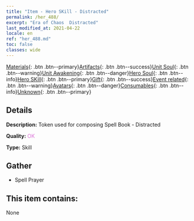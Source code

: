 ```yaml
---
title: "Item - Hero SKill - Distracted"
permalink: /her_488/
excerpt: "Era of Chaos  Distracted"
last_modified_at: 2021-04-22
locale: en
ref: "her_488.md"
toc: false
classes: wide
---
```

 [Materials](/Items/){: .btn .btn--primary}[Artifacts](/Items/Artifacts/){: .btn .btn--success}[Unit Soul](/Items/UnitSoul/){: .btn .btn--warning}[Unit Awakening](/Items/UnitAwakening/){: .btn .btn--danger}[Hero Soul](/Items/HeroSoul/){: .btn .btn--info}[Hero SKill](/Items/HeroSkill/){: .btn .btn--primary}[Gift](/Items/Gift/){: .btn .btn--success}[Event related](/Items/Events/){: .btn .btn--warning}[Avatars](/Items/Avatars/){: .btn .btn--danger}[Consumables](/Items/Consumables/){: .btn .btn--info}[Unknown](/Items/Unknown/){: .btn .btn--primary}

## Details
 **Description:** Token used for composing Spell Book - Distracted

 **Quality:** <span style="color: #DA70D6">OK</span>

 **Type:** Skill

## Gather

*    Spell Prayer 

## This item contains:

  None

